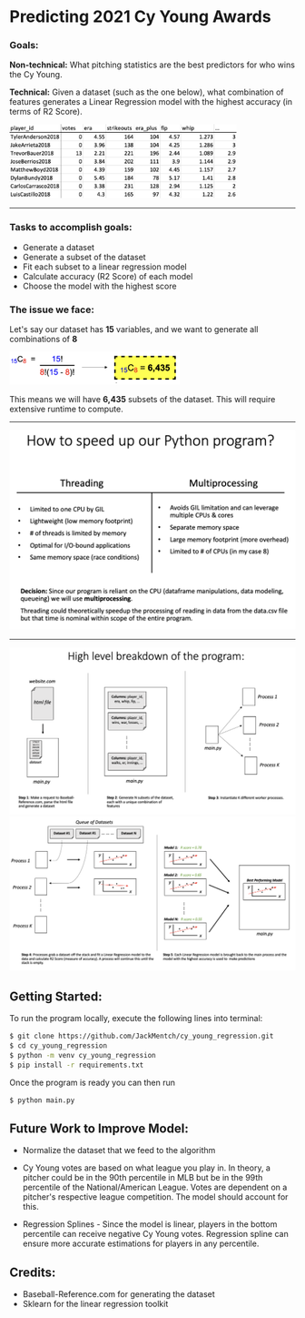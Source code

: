 # Predicting 2021 Cy Young Awards

<h3 align="left">Goals:</h3>

__Non-technical:__ What pitching statistics are the best predictors
for who wins the Cy Young.

__Technical:__ Given a dataset (such as the one below), 
what combination of features generates a Linear Regression model with the highest accuracy (in terms of R2 Score).

<img src="images/dataset.png" width="400" class="center"/>

----

<h3 align="left">Tasks to accomplish goals:</h3>

* Generate a dataset
* Generate a subset of the dataset
* Fit each subset to a linear regression model
* Calculate accuracy (R2 Score) of each model
* Choose the model with the highest score

<h3 align="left">The issue we face:</h3>

Let's say our dataset has __15__ variables, and we want to generate all combinations of __8__

<img src="images/combinations.png" width="300"/>

This means we will have __6,435__ subsets of the dataset. This will require
extensive runtime to compute.

----

<img src="images/speedup.png" width="650"/>

----

<img src="images/breakdown1.png" width="650"/>
<img src="images/breakdown2.png" width="650"/>

## Getting Started:

To run the program locally, execute the following lines into terminal:

```sh
$ git clone https://github.com/JackMentch/cy_young_regression.git
$ cd cy_young_regression
$ python -m venv cy_young_regression
$ pip install -r requirements.txt
```

Once the program is ready you can then run
```sh
$ python main.py
```

## Future Work to Improve Model:
- Normalize the dataset that we feed to the algorithm
  

- Cy Young votes are based on what league you play in. 
  In theory, a pitcher could be in the 90th percentile
  in MLB but be in the 99th percentile of the National/American League.
  Votes are dependent on a pitcher's respective league competition. The model should account for this.
  

- Regression Splines - Since the model is linear, players in the bottom percentile can receive negative
Cy Young votes. Regression spline can ensure more accurate estimations for players in any percentile.


## Credits:
- Baseball-Reference.com for generating the dataset
- Sklearn for the linear regression toolkit
